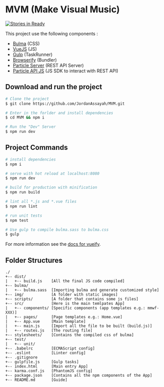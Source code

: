 # MVM (Make Visual Music)
[![Stories in Ready](https://badge.waffle.io/JordanAssayah/MVM.png?label=ready&title=Ready)](https://waffle.io/JordanAssayah/MVM)

This project use the following components :
- [Bulma]("https://bulma.io") (CSS)
- [VueJS]("https://vuejs.org") (JS)
- [Gulp]("https://gulp.io") (TaskRunner)
- [Browserify]("https://browserify.org") (Bundler)
- [Particle Server]("https://github.com/spark/spark-server") (REST API Server)
- [Particle API JS]("https://docs.particle.io/reference/javascript/") (JS SDK to interact with REST API)

## Download and run the project

```bash
# Clone the project
$ git clone https://github.com/JordanAssayah/MVM.git

# Enter in the forlder and install dependencies
$ cd MVM && npm i

# Run the "Dev" Server
$ npm run dev
```

## Project Commands

```bash
# install dependencies
$ npm i

# serve with hot reload at localhost:8080
$ npm run dev

# build for production with minification
$ npm run build

# lint all *.js and *.vue files
$ npm run lint

# run unit tests
$ npm test

# Use gulp to compile bulma.sass to bulma.css
$ gulp
```

For more information see the [docs for vueify](https://github.com/vuejs/vueify).

## Folder Structures

```
./
+-- dist/
|   +-- build.js    [All the final JS code compiled]
+-- bulma/
|   +-- bulma.sass  [Importing bulma and generate customized style]
+-- img/            [A folder with static images]
+-- scripts/        [A folder that contains some js files]
+-- src/            [Here is the main temlpates App]
|   +-- components/ [Specific components (app templates e.g.: mmwf-XXX)]
|   +-- pages/      [Page templates e.g.: Home.vue]
|   +-- App.vue     [Main template]
|   +-- main.js     [Import all the file to be built (build.js)]
|   +-- routes.js   [The routing file]
+-- stylesheets/    [Contains the compiled css of bulma]
+-- test/
|   +-- unit/
+-- .babelrc        [ECMAScript config]
+-- .eslint         [Linter config]
+-- .gitignore
+-- gulpfile.js     [Gulp tasks]
+-- index.html      [Main entry App]
+-- karma.conf.js   [PhantomJS config]
+-- package.json    [Contains all the npm components of the App]
+-- README.md       [Guide]
```
